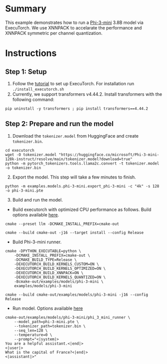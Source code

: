 # Summary
This example demonstrates how to run a [Phi-3-mini](https://huggingface.co/microsoft/Phi-3-mini-128k-instruct) 3.8B model via ExecuTorch. We use XNNPACK to accelarate the performance and XNNPACK symmetric per channel quantization.

# Instructions
## Step 1: Setup
1. Follow the [tutorial](https://pytorch.org/executorch/main/getting-started-setup) to set up ExecuTorch. For installation run `./install_executorch.sh`
2. Currently, we support transformers v4.44.2. Install transformers with the following command:
```
pip uninstall -y transformers ; pip install transformers==4.44.2
```
## Step 2: Prepare and run the model
1. Download the `tokenizer.model` from HuggingFace and create `tokenizer.bin`.
```
cd executorch
wget -O tokenizer.model "https://huggingface.co/microsoft/Phi-3-mini-128k-instruct/resolve/main/tokenizer.model?download=true"
python -m pytorch_tokenizers.tools.llama2c.convert -t tokenizer.model -o tokenizer.bin
```
2. Export the model. This step will take a few minutes to finish.
```
python -m examples.models.phi-3-mini.export_phi-3-mini -c "4k" -s 128 -o phi-3-mini.pte
```
3. Build and run the model.
- Build executorch with optimized CPU performance as follows. Build options available [here](https://github.com/pytorch/executorch/blob/main/CMakeLists.txt#L59).
 ```
 cmake --preset llm -DCMAKE_INSTALL_PREFIX=cmake-out

 cmake --build cmake-out -j16 --target install --config Release
 ```
- Build Phi-3-mini runner.
```
cmake -DPYTHON_EXECUTABLE=python \
    -DCMAKE_INSTALL_PREFIX=cmake-out \
    -DCMAKE_BUILD_TYPE=Release \
    -DEXECUTORCH_BUILD_KERNELS_CUSTOM=ON \
    -DEXECUTORCH_BUILD_KERNELS_OPTIMIZED=ON \
    -DEXECUTORCH_BUILD_XNNPACK=ON \
    -DEXECUTORCH_BUILD_KERNELS_QUANTIZED=ON \
    -Bcmake-out/examples/models/phi-3-mini \
    examples/models/phi-3-mini

cmake --build cmake-out/examples/models/phi-3-mini -j16 --config Release
```
- Run model. Options available [here](https://github.com/pytorch/executorch/blob/main/examples/models/phi-3-mini/main.cpp#L13-L30)
```
cmake-out/examples/models/phi-3-mini/phi_3_mini_runner \
    --model_path=phi-3-mini.pte \
    --tokenizer_path=tokenizer.bin \
    --seq_len=128 \
    --temperature=0 \
    --prompt="<|system|>
You are a helpful assistant.<|end|>
<|user|>
What is the capital of France?<|end|>
<|assistant|>"
```
